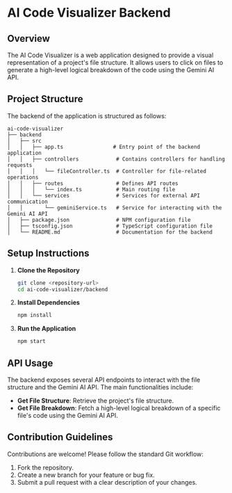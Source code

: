 # AI Code Visualizer Backend

## Overview
The AI Code Visualizer is a web application designed to provide a visual representation of a project's file structure. It allows users to click on files to generate a high-level logical breakdown of the code using the Gemini AI API.

## Project Structure
The backend of the application is structured as follows:

```
ai-code-visualizer
├── backend
│   ├── src
│   │   ├── app.ts                # Entry point of the backend application
│   │   ├── controllers            # Contains controllers for handling requests
│   │   │   └── fileController.ts  # Controller for file-related operations
│   │   ├── routes                 # Defines API routes
│   │   │   └── index.ts           # Main routing file
│   │   └── services               # Services for external API communication
│   │       └── geminiService.ts   # Service for interacting with the Gemini AI API
│   ├── package.json               # NPM configuration file
│   ├── tsconfig.json              # TypeScript configuration file
│   └── README.md                  # Documentation for the backend
```

## Setup Instructions
1. **Clone the Repository**
   ```bash
   git clone <repository-url>
   cd ai-code-visualizer/backend
   ```

2. **Install Dependencies**
   ```bash
   npm install
   ```

3. **Run the Application**
   ```bash
   npm start
   ```

## API Usage
The backend exposes several API endpoints to interact with the file structure and the Gemini AI API. The main functionalities include:

- **Get File Structure**: Retrieve the project's file structure.
- **Get File Breakdown**: Fetch a high-level logical breakdown of a specific file's code using the Gemini AI API.

## Contribution Guidelines
Contributions are welcome! Please follow the standard Git workflow:
1. Fork the repository.
2. Create a new branch for your feature or bug fix.
3. Submit a pull request with a clear description of your changes.